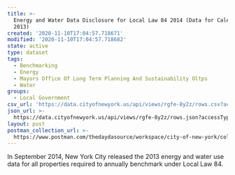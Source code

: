 ```yaml
---
title: >-
  Energy and Water Data Disclosure for Local Law 84 2014 (Data for Calendar Year
  2013)
created: '2020-11-10T17:04:57.718671'
modified: '2020-11-10T17:04:57.718682'
state: active
type: dataset
tags:
  - Benchmarking
  - Energy
  - Mayors Office Of Long Term Planning And Sustainability Oltps
  - Water
groups:
  - Local Government
csv_url: 'https://data.cityofnewyork.us/api/views/rgfe-8y2z/rows.csv?accessType=DOWNLOAD'
json_url: >-
  https://data.cityofnewyork.us/api/views/rgfe-8y2z/rows.json?accessType=DOWNLOAD
layout: post
postman_collection_url: >-
  https://www.postman.com/thedaydasource/workspace/city-of-new-york/collection/15909983-568d6bb8-bff7-4d62-97d2-72d1944da33e
---
```

In September 2014, New York City released the 2013 energy and water use data for all properties required to annually benchmark under Local Law 84.
